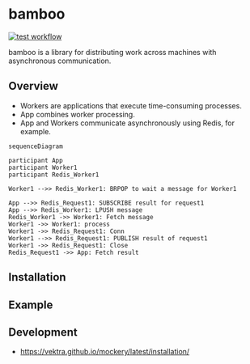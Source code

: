 # bamboo

[![test workflow](https://github.com/pecolynx/bamboo/actions/workflows/test.yml/badge.svg)](https://github.com/pecolynx/bamboo/actions/workflows/test.yml)

bamboo is a library for distributing work across machines with asynchronous communication.

## Overview

* Workers are applications that execute time-consuming processes.
* App combines worker processing.
* App and Workers communicate asynchronously using Redis, for example.


```mermaid
sequenceDiagram

participant App
participant Worker1
participant Redis_Worker1

Worker1 -->> Redis_Worker1: BRPOP to wait a message for Worker1

App -->> Redis_Request1: SUBSCRIBE result for request1
App -->> Redis_Worker1: LPUSH message
Redis_Worker1 ->> Worker1: Fetch message
Worker1 ->> Worker1: process
Worker1 ->> Redis_Request1: Conn
Worker1 -->> Redis_Request1: PUBLISH result of request1
Worker1 ->> Redis_Request1: Close
Redis_Request1 ->> App: Fetch result
```


## Installation

## Example

## Development

* https://vektra.github.io/mockery/latest/installation/

